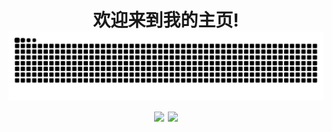 <h1 align="center">
欢迎来到我的主页!
<img alt="暗色贪吃蛇" src="https://raw.githubusercontent.com/sun589/sun589/output/github-contribution-grid-snake-dark.svg">
<a href="https://github.com/sun589/QQkey_Tool"><img width="278" src="https://github-readme-stats.zohan.tech/api/pin/?username=sun589&repo=QQkey_Tool&theme=prussian&hide_border=true"></a>
<a href="https://sun589.github.io/superdos"><img width="278" src="https://github-readme-stats.zohan.tech/api/pin/?username=sun589&repo=Super-Dos&theme=prussian&hide_border=true"></a>
</h1>
